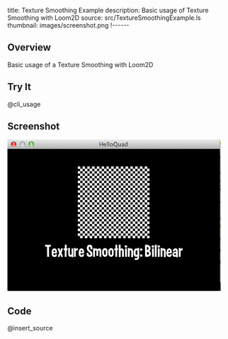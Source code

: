 title: Texture Smoothing Example
description: Basic usage of Texture Smoothing with Loom2D
source: src/TextureSmoothingExample.ls
thumbnail: images/screenshot.png
!------

## Overview
Basic usage of a Texture Smoothing with Loom2D

## Try It
@cli_usage

## Screenshot
![TextureSmoothingExample Screenshot](images/screenshot.png)

## Code
@insert_source
